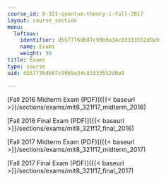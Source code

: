 ```yaml
---
course_id: 8-321-quantum-theory-i-fall-2017
layout: course_section
menu:
  leftnav:
    identifier: d557776db07c99b9a34c83333552d0a9
    name: Exams
    weight: 50
title: Exams
type: course
uid: d557776db07c99b9a34c83333552d0a9

---
```


[Fall 2016 Midterm Exam (PDF)]({{< baseurl >}}/sections/exams/mit8_321f17_midterm_2016)

[Fall 2016 Final Exam (PDF)]({{< baseurl >}}/sections/exams/mit8_321f17_final_2016)

[Fall 2017 Midterm Exam (PDF)]({{< baseurl >}}/sections/exams/mit8_321f17_midterm_2017)

[Fall 2017 Final Exam (PDF)]({{< baseurl >}}/sections/exams/mit8_321f17_final_2017)